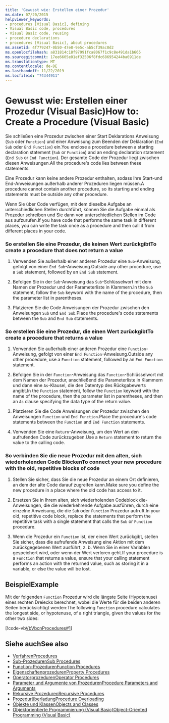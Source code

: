 ```yaml
---
title: 'Gewusst wie: Erstellen einer Prozedur'
ms.date: 07/20/2015
helpviewer_keywords:
- procedures [Visual Basic], defining
- Visual Basic code, procedures
- Visual Basic code, reusing
- procedure declarations
- procedures [Visual Basic], about procedures
ms.assetid: 4f779247-0b50-47e8-9e5c-ab5cf39ac0d2
ms.openlocfilehash: a831814c18f97991fca8067f1c9c8e491da1b665
ms.sourcegitcommit: 17ee6605e01ef32506f8fdc686954244ba6911de
ms.translationtype: MT
ms.contentlocale: de-DE
ms.lasthandoff: 11/22/2019
ms.locfileid: "74344911"
---
```

# <a name="how-to-create-a-procedure-visual-basic"></a><span data-ttu-id="d2ffd-102">Gewusst wie: Erstellen einer Prozedur (Visual Basic)</span><span class="sxs-lookup"><span data-stu-id="d2ffd-102">How to: Create a Procedure (Visual Basic)</span></span>

<span data-ttu-id="d2ffd-103">Sie schließen eine Prozedur zwischen einer Start Deklarations Anweisung (`Sub` oder `Function`) und einer Anweisung zum Beenden der Deklaration (`End Sub` oder `End Function`) ein.</span><span class="sxs-lookup"><span data-stu-id="d2ffd-103">You enclose a procedure between a starting declaration statement (`Sub` or `Function`) and an ending declaration statement (`End Sub` or `End Function`).</span></span> <span data-ttu-id="d2ffd-104">Der gesamte Code der Prozedur liegt zwischen diesen Anweisungen.</span><span class="sxs-lookup"><span data-stu-id="d2ffd-104">All the procedure's code lies between these statements.</span></span>

 <span data-ttu-id="d2ffd-105">Eine Prozedur kann keine andere Prozedur enthalten, sodass Ihre Start-und End-Anweisungen außerhalb anderer Prozeduren liegen müssen.</span><span class="sxs-lookup"><span data-stu-id="d2ffd-105">A procedure cannot contain another procedure, so its starting and ending statements must be outside any other procedure.</span></span>

 <span data-ttu-id="d2ffd-106">Wenn Sie über Code verfügen, mit dem dieselbe Aufgabe an unterschiedlichen Stellen durchführt, können Sie die Aufgabe einmal als Prozedur schreiben und Sie dann von unterschiedlichen Stellen im Code aus aufzurufen.</span><span class="sxs-lookup"><span data-stu-id="d2ffd-106">If you have code that performs the same task in different places, you can write the task once as a procedure and then call it from different places in your code.</span></span>

### <a name="to-create-a-procedure-that-does-not-return-a-value"></a><span data-ttu-id="d2ffd-107">So erstellen Sie eine Prozedur, die keinen Wert zurückgibt</span><span class="sxs-lookup"><span data-stu-id="d2ffd-107">To create a procedure that does not return a value</span></span>

1. <span data-ttu-id="d2ffd-108">Verwenden Sie außerhalb einer anderen Prozedur eine `Sub`-Anweisung, gefolgt von einer `End Sub`-Anweisung.</span><span class="sxs-lookup"><span data-stu-id="d2ffd-108">Outside any other procedure, use a `Sub` statement, followed by an `End Sub` statement.</span></span>

2. <span data-ttu-id="d2ffd-109">Befolgen Sie in der `Sub`-Anweisung das `Sub`-Schlüsselwort mit dem Namen der Prozedur und der Parameterliste in Klammern.</span><span class="sxs-lookup"><span data-stu-id="d2ffd-109">In the `Sub` statement, follow the `Sub` keyword with the name of the procedure, then the parameter list in parentheses.</span></span>

3. <span data-ttu-id="d2ffd-110">Platzieren Sie die Code Anweisungen der Prozedur zwischen den Anweisungen `Sub` und `End Sub`.</span><span class="sxs-lookup"><span data-stu-id="d2ffd-110">Place the procedure's code statements between the `Sub` and `End Sub` statements.</span></span>

### <a name="to-create-a-procedure-that-returns-a-value"></a><span data-ttu-id="d2ffd-111">So erstellen Sie eine Prozedur, die einen Wert zurückgibt</span><span class="sxs-lookup"><span data-stu-id="d2ffd-111">To create a procedure that returns a value</span></span>

1. <span data-ttu-id="d2ffd-112">Verwenden Sie außerhalb einer anderen Prozedur eine `Function`-Anweisung, gefolgt von einer `End Function`-Anweisung.</span><span class="sxs-lookup"><span data-stu-id="d2ffd-112">Outside any other procedure, use a `Function` statement, followed by an `End Function` statement.</span></span>

2. <span data-ttu-id="d2ffd-113">Befolgen Sie in der `Function`-Anweisung das `Function`-Schlüsselwort mit dem Namen der Prozedur, anschließend die Parameterliste in Klammern und dann eine `As`-Klausel, die den Datentyp des Rückgabewerts angibt.</span><span class="sxs-lookup"><span data-stu-id="d2ffd-113">In the `Function` statement, follow the `Function` keyword with the name of the procedure, then the parameter list in parentheses, and then an `As` clause specifying the data type of the return value.</span></span>

3. <span data-ttu-id="d2ffd-114">Platzieren Sie die Code Anweisungen der Prozedur zwischen den Anweisungen `Function` und `End Function`.</span><span class="sxs-lookup"><span data-stu-id="d2ffd-114">Place the procedure's code statements between the `Function` and `End Function` statements.</span></span>

4. <span data-ttu-id="d2ffd-115">Verwenden Sie eine `Return`-Anweisung, um den Wert an den aufrufenden Code zurückzugeben.</span><span class="sxs-lookup"><span data-stu-id="d2ffd-115">Use a `Return` statement to return the value to the calling code.</span></span>

### <a name="to-connect-your-new-procedure-with-the-old-repetitive-blocks-of-code"></a><span data-ttu-id="d2ffd-116">So verbinden Sie die neue Prozedur mit den alten, sich wiederholenden Code Blöcken</span><span class="sxs-lookup"><span data-stu-id="d2ffd-116">To connect your new procedure with the old, repetitive blocks of code</span></span>

1. <span data-ttu-id="d2ffd-117">Stellen Sie sicher, dass Sie die neue Prozedur an einem Ort definieren, an dem der alte Code darauf zugreifen kann.</span><span class="sxs-lookup"><span data-stu-id="d2ffd-117">Make sure you define the new procedure in a place where the old code has access to it.</span></span>

2. <span data-ttu-id="d2ffd-118">Ersetzen Sie in Ihrem alten, sich wiederholenden Codeblock die-Anweisungen, die die wiederkehrende Aufgabe ausführen, durch eine einzelne Anweisung, die die `Sub` oder `Function` Prozedur aufruft.</span><span class="sxs-lookup"><span data-stu-id="d2ffd-118">In your old, repetitive code block, replace the statements that perform the repetitive task with a single statement that calls the `Sub` or `Function` procedure.</span></span>

3. <span data-ttu-id="d2ffd-119">Wenn die Prozedur ein `Function` ist, der einen Wert zurückgibt, stellen Sie sicher, dass die aufrufende Anweisung eine Aktion mit dem zurückgegebenen Wert ausführt, z. b. Wenn Sie in einer Variablen gespeichert wird, oder wenn der Wert verloren geht.</span><span class="sxs-lookup"><span data-stu-id="d2ffd-119">If your procedure is a `Function` that returns a value, ensure that your calling statement performs an action with the returned value, such as storing it in a variable, or else the value will be lost.</span></span>

## <a name="example"></a><span data-ttu-id="d2ffd-120">Beispiel</span><span class="sxs-lookup"><span data-stu-id="d2ffd-120">Example</span></span>

 <span data-ttu-id="d2ffd-121">Mit der folgenden `Function` Prozedur wird die längste Seite (Hypotenuse) eines rechten Dreiecks berechnet, wobei die Werte für die beiden anderen Seiten berücksichtigt werden:</span><span class="sxs-lookup"><span data-stu-id="d2ffd-121">The following `Function` procedure calculates the longest side, or hypotenuse, of a right triangle, given the values for the other two sides:</span></span>

 [!code-vb[VbVbcnProcedures#1](~/samples/snippets/visualbasic/VS_Snippets_VBCSharp/VbVbcnProcedures/VB/Class1.vb#1)]

## <a name="see-also"></a><span data-ttu-id="d2ffd-122">Siehe auch</span><span class="sxs-lookup"><span data-stu-id="d2ffd-122">See also</span></span>

- [<span data-ttu-id="d2ffd-123">Verfahren</span><span class="sxs-lookup"><span data-stu-id="d2ffd-123">Procedures</span></span>](index.md)
- [<span data-ttu-id="d2ffd-124">Sub-Prozeduren</span><span class="sxs-lookup"><span data-stu-id="d2ffd-124">Sub Procedures</span></span>](sub-procedures.md)
- [<span data-ttu-id="d2ffd-125">Function-Prozeduren</span><span class="sxs-lookup"><span data-stu-id="d2ffd-125">Function Procedures</span></span>](function-procedures.md)
- [<span data-ttu-id="d2ffd-126">Eigenschaftenprozeduren</span><span class="sxs-lookup"><span data-stu-id="d2ffd-126">Property Procedures</span></span>](property-procedures.md)
- [<span data-ttu-id="d2ffd-127">Operatorprozeduren</span><span class="sxs-lookup"><span data-stu-id="d2ffd-127">Operator Procedures</span></span>](operator-procedures.md)
- [<span data-ttu-id="d2ffd-128">Parameter und Argumente von Prozeduren</span><span class="sxs-lookup"><span data-stu-id="d2ffd-128">Procedure Parameters and Arguments</span></span>](procedure-parameters-and-arguments.md)
- [<span data-ttu-id="d2ffd-129">Rekursive Prozeduren</span><span class="sxs-lookup"><span data-stu-id="d2ffd-129">Recursive Procedures</span></span>](recursive-procedures.md)
- [<span data-ttu-id="d2ffd-130">Prozedurüberladung</span><span class="sxs-lookup"><span data-stu-id="d2ffd-130">Procedure Overloading</span></span>](procedure-overloading.md)
- [<span data-ttu-id="d2ffd-131">Objekte und Klassen</span><span class="sxs-lookup"><span data-stu-id="d2ffd-131">Objects and Classes</span></span>](../objects-and-classes/index.md)
- [<span data-ttu-id="d2ffd-132">Objektorientierte Programmierung (Visual Basic)</span><span class="sxs-lookup"><span data-stu-id="d2ffd-132">Object-Oriented Programming (Visual Basic)</span></span>](../../concepts/object-oriented-programming.md)
